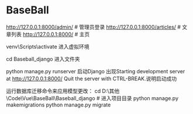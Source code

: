 # BaseBall

http://127.0.0.1:8000/admin/ # 管理员登录
http://127.0.0.1:8000/articles/ # 文章列表
http://127.0.0.1:8000/ # 主页

venv\\Scripts\\activate 进入虚拟环境

cd Baseball_django 进入文件夹

python manage.py runserver 启动Django
出现Starting development server at http://127.0.0.1:8000/
Quit the server with CTRL-BREAK.说明启动成功

运行数据库迁移命令来应用模型更改：
cd D:\其他\Code\Vue\BaseBall\Baseball_django # 进入项目目录
python manage.py makemigrations
python manage.py migrate
